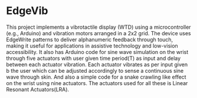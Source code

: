 # EdgeVib
This project implements a vibrotactile display (WTD) using a microcontroller (e.g., Arduino) and vibration motors arranged in a 2x2 grid. The device uses EdgeWrite patterns to deliver alphanumeric feedback through touch, making it useful for applications in assistive technology and low-vision accessibility.
It also has Arduino code for sine wave simulation on the wrist through five actuators with user given time period(T) as input and delay between each actuator vibration. Each actuator vibrates as per input given b the user which can be adjusted accordingly to sense a continuous sine wave through skin.
And also a simple code for a snake crawling like effect on the wrist using nine actuators.
The actuators used for all these is Linear Resonant Actuators(LRA).
